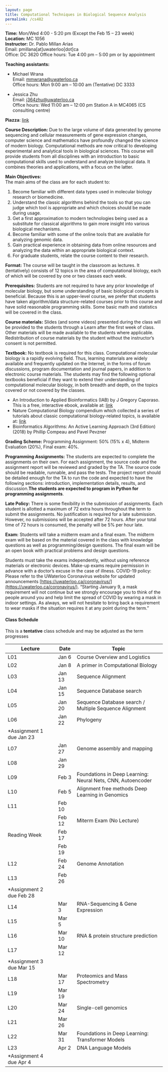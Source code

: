 ```yaml
---
layout: page
title: Computational Techniques in Biological Sequence Analysis
permalink: /cs482
---
```



**Time:** Mon/Wed 4:00 - 5:20 pm (Except the Feb 15 – 23 week)  
**Location:** MC 1056  
**Instructor:** Dr. Pablo Millan Arias   
                Email: pmillana[at]uwaterloo[dot]ca  
                Office: DC 3620 
                Office hours: Tue 4:00 pm – 5:00 pm or by appointment  

**Teaching assistants:** 
  - Michael Wrana  
    Email: mmwrana@uwaterloo.ca  
    Office hours: Mon 9:00 am – 10:00 am (Tentative) DC 3333  

  - Jessica Zhu  
    Email: j364zhu@uwaterloo.ca  
    Office hours: Wed 11:00 am – 12:00 pm Station A in MC4065 (CS consulting centre)  

**Piazza**: [link](https://piazza.com/uwaterloo.ca/winter2025/cs482682)


**Course Description:** Due to the large volume of data generated by genome sequencing and cellular measurements of gene expression changes, computer science and mathematics have profoundly changed the science of modern biology. Computational methods are now critical to developing experimental and analytical tools in biological sciences. This course will provide students from all disciplines with an introduction to basic computational skills used to understand and analyze biological data. It combines theories and applications, with a focus on the latter.

**Main Objectives:**   
The main aims of the class are for each student to:  

1. Become familiar with different data types used in molecular biology research or biomedicine.
2. Understand the classic algorithms behind the tools so that you can judge which tool is appropriate and which choices should be made during usage.
3. Get a first approximation to modern technologies being used as a substitute for classical algorithms to gain more insight into various biological mechanisms. 
4. Become familiar with some of the online tools that are available for analyzing genomic data.
5. Gain practical experience in obtaining data from online resources and analyzing the data within an appropriate biological context.
6. For graduate students, relate the course content to their research. 

**Format:** The course will be taught in the classroom as lectures. It (tentatively) consists of 12 topics in the area of computational biology, each of which will be covered by one or two classes each week.  

**Prerequisites:** Students are not required to have any prior knowledge of molecular biology, but some understanding of basic biological concepts is beneficial. Because this is an upper-level course, we prefer that students have taken algorithm/data structure-related courses prior to this course and have solid reasonable programming skills. Some basic math and statistics will be covered in the class.  

**Course materials:** Slides (and some videos) presented during the class will be provided to the students through a Learn after the first week of class. Other materials will be made available to the students where applicable. Redistribution of course materials by the student without the instructor’s consent is not permitted.  

**Textbook:** No textbook is required for this class. Computational molecular biology is a rapidly evolving field. Thus, learning materials are widely available and frequently updated on the Internet, in the forms of forum discussions, program documentation and journal papers, in addition to electronic course materials. The students may find the following optional textbooks beneficial if they want to extend their understanding of computational molecular biology, in both breadth and depth, on the topics covered or not covered by the classes.
- An Introduction to Applied Bioinformatics (IAB) by J Gregory Caporaso. This is a free, interactive ebook, available at: [link](http://readiab.org.)
- Nature Computational Biology compendium which collected a series of tutorials about classic computational biology-related topics, is available at: [link](https://www.nature.com/collections/tmdlscdqmc)
- Bioinformatics Algorithms: An Active Learning Approach (3rd Edition) (2018) by Phillip Compeau and Pavel Pevzner
  

**Grading Scheme:** Programming Assignment: 50% (15% x 4), Midterm Evaluation (20%), Final exam: 40%.  

**Programming Assignments:** The students are expected to complete the assignments on their own. For each assignment, the source code and the assignment report will be reviewed and graded by the TA. The source code should be readable, runnable, and pass the tests. The project report should be detailed enough for the TA to run the code and expected to have the following sections: introduction, implementation details, results, and discussion.**The students are expected to program in Python for programming assignments**.
	
**Late Policy:** There is some flexibility in the submission of assignments. Each student is allotted a maximum of 72 extra hours throughout the term to submit the assignments.  No justification is required for a late submission. However,  no submissions will be accepted after 72 hours. After your total time of 72 hours is consumed, the penalty will be 5% per hour late.   

**Exam:** Students will take a midterm exam and a final exam. The midterm exam will be based on the material covered in the class with knowledge questions as well as programming/design questions. The final exam will be an open book with practical problems and design questions.  

Students must take the exams independently, without using reference materials or electronic devices. Make-up exams require permission in advance with a doctor’s excuse in the case of illness.
COVID-19 policy: Please refer to the UWaterloo Coronavirus website for updated announcements [https://uwaterloo.ca/coronavirus/](https://uwaterloo.ca/coronavirus/). “Starting January 9, a mask requirement will not continue but we strongly encourage you to think of the people around you and help limit the spread of COVID by wearing a mask in indoor settings. As always, we will not hesitate to bring back a requirement to wear masks if the situation requires it at any point during the term.”

#### Class Schedule 

This is a **tentative** class schedule and may be adjusted as the term progresses

| Lecture                   | Date   | Topic                                                       |
| ------------------------- | ------ | ----------------------------------------------------------- |
| L01                       | Jan 6  | Course Overview and Logistics                               |
| L02                       | Jan 8  | A primer in Computational Biology                           |
| L03                       | Jan 13 | Sequence Alignment                                          |
| L04                       | Jan 15 | Sequence Database search                                    |
| L05                       | Jan 20 | Sequence Database search / Multiple Sequence Alignment      |
| L06                       | Jan 22 | Phylogeny                                                   |
| \*Assignment 1 due Jan 23 |
| L07                       | Jan 27 | Genome assembly and mapping                                 |
| L08                       | Jan 29 |                                                             |
| L09                       | Feb 3  | Foundations in Deep Learning: Neural Nets, CNN, Autoencoder |
| L10                       | Feb 5  | Alignment free methods Deep Learning in Genomics            |
| L11                       | Feb 10 |                                                             |
|                           | Feb 12 | Miterm Exam (No Lecture)                                    |
| Reading Week              | Feb 17 |                                                             |
|                           | Feb 19 |                                                             |
| L12                       | Feb 24 | Genome Annotation                                           |
| L13                       | Feb 26 |                                                             |
| \*Assignment 2 due Feb 28 |
| L14                       | Mar 3  | RNA-Sequencing & Gene Expression                            |
| L15                       | Mar 5  |                                                             |
| L16                       | Mar 10 | RNA & protein structure prediction                          |
| L17                       | Mar 12 |                                                             |
| \*Assignment 3 due Mar 15 |
| L18                       | Mar 17 | Proteomics and Mass Spectrometry                            |
| L19                       | Mar 19 |                                                             |
| L20                       | Mar 24 | Single-cell genomics                                        |
| L21                       | Mar 26 |                                                             |
| L22                       | Mar 31 | Foundations in Deep Learning: Transformer Models            |
| L23                       | Apr 2  | DNA Language Models                                         |
| \*Assignment 4 due Apr 4  |



